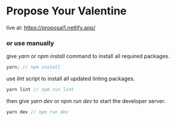 # Propose Your Valentine

live at: https://proposal1.netlify.app/

### or use manually

give _yarn_ or _npm install_ command to install all required packages.

```javascript
yarn; // npm install
```

use _lint_ script to install all updated linting packages.

```javascript
yarn lint // npm run lint
```

then give _yarn dev_ or _npm run dev_ to start the developer server.

```javascript
yarn dev // npm run dev
```
